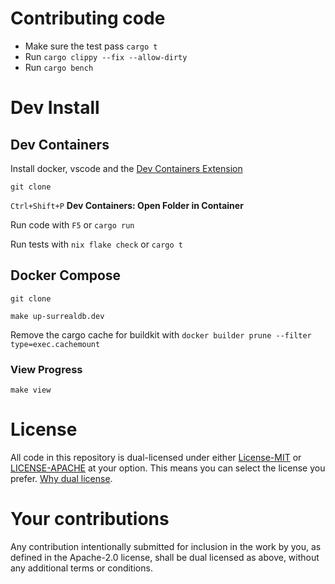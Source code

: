 # Contributing code
- Make sure the test pass `cargo t`
- Run `cargo clippy --fix --allow-dirty`
- Run `cargo bench`

# Dev Install
## Dev Containers
Install docker, vscode and the [Dev Containers Extension](https://marketplace.visualstudio.com/items?itemName=ms-vscode-remote.remote-containers)

`git clone`

`Ctrl+Shift+P` **Dev Containers: Open Folder in Container**

Run code with `F5` or `cargo run`  

Run tests with `nix flake check` or `cargo t`

## Docker Compose
`git clone`

`make up-surrealdb.dev`

Remove the cargo cache for buildkit with `docker builder prune --filter type=exec.cachemount`

### View Progress
`make view`

# License
All code in this repository is dual-licensed under either [License-MIT](./LICENSE-MIT) or [LICENSE-APACHE](./LICENSE-Apache) at your option. This means you can select the license you prefer. [Why dual license](https://github.com/bevyengine/bevy/issues/2373).

# Your contributions
Any contribution intentionally submitted for inclusion in the work by you, as defined in the Apache-2.0 license, shall be dual licensed as above, without any additional terms or conditions.

